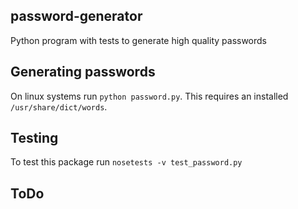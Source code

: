 ## password-generator
Python program with tests to generate high quality passwords

## Generating passwords
On linux systems run `python password.py`.  This requires an installed 
 `/usr/share/dict/words`.

## Testing 
To test this package run `nosetests -v test_password.py`

## ToDo
